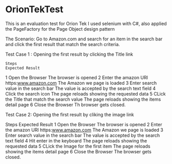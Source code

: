 # OrionTekTest
This is an evaluation test for Orion Tek
I used selenium with C#, also applied the PageFactory for the Page Object design pattern 

The Scenario: 
Go to Amazon.com and search for an item in the search bar and click the first result that match the search criteria.

Test Case 1 : 
Opening the first result by clicking the Title link

    Steps                                                                Expected Result
1 Open the Browser                                                      The browser is opened
2 Enter the amazon URl https:www.amazon.com                             The Amazon we page is loaded
3 Enter search value in the search bar                                  The value is accepted by the search text field
4 Click the search icon                                                 The page reloads showing the requested data
5 CLick the Title that match the search value                           The page reloads showing the items detail page
6 Close the Browser                                                     Th browser gets closed.



Test Case 2:
Opening the first result by cliking the image link

  Steps                                                                       Expected Result
1 Open the Browser                                                      The browser is opened
2 Enter the amazon URl https:www.amazon.com                             The Amazon we page is loaded
3 Enter search value in the search bar                                  The value is accepted by the search text field
4 Hit enter in the keyboard                                             The page reloads showing the requested data
5 CLick the Image for the first item                                    The page reloads showing the items detail page
6 Close the Browser                                                     The browser gets closed.




